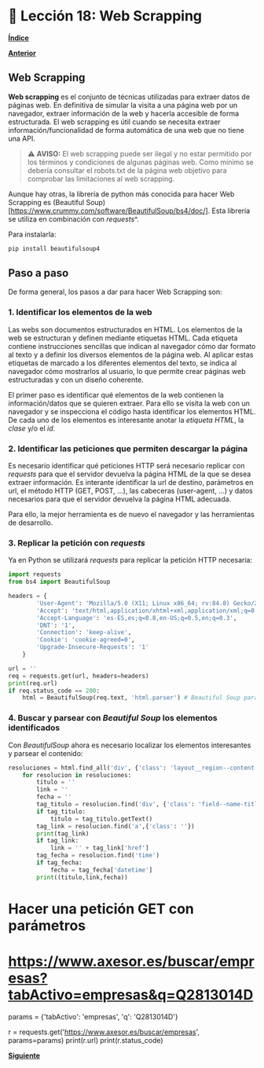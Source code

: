 # 📗 Lección 18: Web Scrapping

**[Índice](../README.md)**

**[Anterior](../17_HTTP/README.md)**

## Web Scrapping

**Web scrapping** es el conjunto de técnicas utilizadas para extraer datos de páginas web. En definitiva de simular la visita a una página web por un navegador, extraer información de la web y hacerla accesible de forma estructurada. El web scrapping es útil cuando se necesita extraer información/funcionalidad de forma automática de una web que no tiene una API.

> ⚠ **AVISO:** El web scrapping puede ser ilegal y no estar permitido por los términos y condiciones de algunas páginas web. Como mínimo se debería consultar el robots.txt de la página web objetivo para comprobar las limitaciones al web scrapping.

Aunque hay otras, la librería de python más conocida para hacer Web Scrapping es (Beautiful Soup)[https://www.crummy.com/software/BeautifulSoup/bs4/doc/]. Esta librería se utiliza en combinación con *requests*^.

Para instalarla:

```python
pip install beautifulsoup4
```

## Paso a paso

De forma general, los pasos a dar para hacer Web Scrapping son:

### 1. Identificar los elementos de la web

Las webs son documentos estructurados en HTML. Los elementos de la web se estructuran y definen mediante etiquetas HTML. Cada etiqueta contiene instrucciones sencillas que indican al navegador cómo dar formato al texto y a definir los diversos elementos de la página web. Al aplicar estas etiquetas de marcado a los diferentes elementos del texto, se indica al navegador cómo mostrarlos al usuario, lo que permite crear páginas web estructuradas y con un diseño coherente.

El primer paso es identificar qué elementos de la web contienen la información/datos que se quieren extraer. Para ello se visita la web con un navegador y se inspecciona el código hasta identificar los elementos HTML. De cada uno de los elementos es interesante anotar la *etiqueta HTML*, la *clase* y/o el *id*.

### 2. Identificar las peticiones que permiten descargar la página

Es necesario identificar qué peticiones HTTP será necesario replicar con *requests* para que el servidor devuelva la página HTML de la que se desea extraer información. Es interante identificar la url de destino, parámetros en url, el método HTTP (GET, POST, ...), las cabeceras (user-agent, ...) y datos necesarios para que el servidor devuelva la página HTML adecuada.

Para ello, la mejor herramienta es de nuevo el navegador y las herramientas de desarrollo.

### 3. Replicar la petición con *requests*

Ya en Python se utilizará *requests* para replicar la petición HTTP necesaria:

```python
import requests
from bs4 import BeautifulSoup

headers = {
        'User-Agent': 'Mozilla/5.0 (X11; Linux x86_64; rv:84.0) Gecko/20100101 Firefox/84.0',
        'Accept': 'text/html,application/xhtml+xml,application/xml;q=0.9,image/webp,*/*;q=0.8',
        'Accept-Language': 'es-ES,es;q=0.8,en-US;q=0.5,en;q=0.3',
        'DNT': '1',
        'Connection': 'keep-alive',
        'Cookie': 'cookie-agreed=0',
        'Upgrade-Insecure-Requests': '1'
    }

url = ''
req = requests.get(url, headers=headers)
print(req.url)
if req.status_code == 200:
    html = BeautifulSoup(req.text, 'html.parser') # Beautiful Soup para parsear el html y poder buscar elementos
```

### 4. Buscar y parsear con *Beautiful Soup* los elementos identificados

Con *BeautifulSoup* ahora es necesario localizar los elementos interesantes y parsear el contenido:
```python
resoluciones = html.find_all('div', {'class': 'layout__region--content'})
    for resolucion in resoluciones:
        titulo = ''
        link = ''
        fecha = ''
        tag_titulo = resolucion.find('div', {'class': 'field--name-title'})
        if tag_titulo:
            titulo = tag_titulo.getText()
        tag_link = resolucion.find('a',{'class': ''})
        print(tag_link)
        if tag_link:
            link = '' + tag_link['href']
        tag_fecha = resolucion.find('time')
        if tag_fecha:
            fecha = tag_fecha['datetime']
        print((titulo,link,fecha))
```


# Hacer una petición GET con parámetros
# https://www.axesor.es/buscar/empresas?tabActivo=empresas&q=Q2813014D
params = {'tabActivo': 'empresas', 'q': 'Q2813014D'}

r = requests.get('https://www.axesor.es/buscar/empresas', params=params)
print(r.url)
print(r.status_code)

**[Siguiente](../19_/Objetos.md)**
